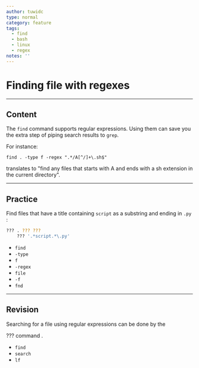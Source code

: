```yaml
---
author: tuwidc
type: normal
category: feature
tags:
  - find
  - bash
  - linux
  - regex
notes: ''
---
```


# Finding file with regexes


---

## Content

The `find` command supports regular expressions. Using them can save you the extra step of piping search results to `grep`.  

For instance:

```plain-text
find . -type f -regex ".*/A[^/]+\.sh$"
```

translates to "find any files that starts with A and ends with a sh extension in the current directory".


---

## Practice

Find files that have a title containing `script` as a substring and ending in `.py` :

```bash
??? . ??? ??? 
    ??? '.*script.*\.py'
```

- `find`
- `-type`
- `f`
- `-regex`
- `file`
- `-f`
- `fnd`


---

## Revision

Searching for a file using regular expressions can be done by the 

??? command .

- `find`
- `search`
- `lf`
